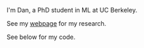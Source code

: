 I'm Dan, a PhD student in ML at UC Berkeley.

See my [webpage](http://danhendrycks.com) for my research.

See below for my code.
